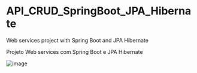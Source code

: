 # API_CRUD_SpringBoot_JPA_Hibernate
Web services project with Spring Boot and JPA Hibernate

Projeto Web services com Spring Boot e JPA  Hibernate


![image](https://user-images.githubusercontent.com/74147833/229136743-ac5488f2-f28b-4f61-9b38-4e79a4020406.png)
